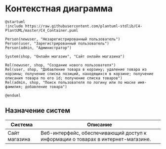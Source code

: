 # Контекстная диаграмма
<!-- Окружение системы и связи системы. Диаграмма контекста C4 и текстовое описание. 
-->
```plantuml
@startuml
!include https://raw.githubusercontent.com/plantuml-stdlib/C4-PlantUML/master/C4_Container.puml

Person(newuser, "Незарегистрированный пользователь")
Person(user, "Зарегистрированный пользователь")
Person(admin, "Администратор")

System(shop, "Онлайн магазин", "Сайт онлайн магазина")

Rel(newuser, shop, "Создание нового пользователя")
Rel(user, shop, "Добавление товара в корзину; удаление товара из корзины; получение списка позиций, находящихся в корзине; получение описания товара по его id; получение списка товаров")
Rel(admin, shop, "Поиск пользователя по логину или по маске имя-фамилия; добавление товара")

@enduml
```
## Назначение систем
|Система| Описание|
|-------|---------|
| Сайт магазина | Веб-интерфейс, обеспечивающий доступ к информации о товарах в интернет-магазине.
